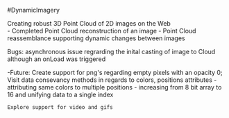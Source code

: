 #DynamicImagery

   Creating robust 3D Point Cloud of 2D images on the Web   
      - Completed Point Cloud reconstruction of an image
      - Point Cloud reassemblance supporting dynamic changes between images

 Bugs:
   asynchronous issue regrarding the inital casting of image to Cloud although an onLoad was triggered
     
  -Future:
    Create support for png's regarding empty pixels with an opacity 0;
    Visit data consevancy methods in regards to colors, positions attributes
        -attributing same colors to multiple positions
        - increasing from 8 bit array to 16 and unifying data to a single index
    
 
    Explore support for video and gifs 
      
  
 
